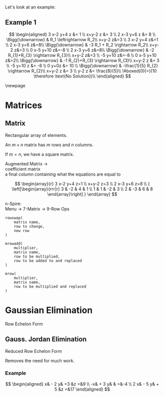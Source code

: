 Let's look at an example:

## Example 1

$$
\begin{aligned}
3 x-2 y+4 z &= 1 \\
x+y-2 z &= 3 \\
2 x-3 y+6 z &= 8 \\
\Bigg{\downarrow} & R_1 \leftrightarrow R_2\\
x+y-2 z&=3 \\
3 x-2 y+4 z&=1 \\
2 x-3 y+6 z&=8\\
\Bigg{\downarrow} & -3 R_1 + R_2 \rightarrow R_2\\
x+y-2 z&=3 \\
0 x-5 y+10 z&=-8 \\
2 x-3 y+6 z&=8\\
\Bigg{\downarrow} & -2 R_{1}+R_{3} \rightarrow R_{3}\\
x+y-2 z&=3 \\
-5 y+10 z&=-8 \\
0 x-5 y+10 z&=2\\
\Bigg{\downarrow} & -1 R_{2}+R_{3} \rightarrow R_{3}\\
x+y-2 z &= 3 \\
-5 y+10 z &= -8 \\
0 y+0z &= 10 \\
\Bigg{\downarrow} & -\frac{1}{5} R_{2} \rightarrow R_{2}\\
x+y-2 z &= 3 \\
y-2 z &= \frac{8}{5}\\
!Aboxed(0)(=)(10 \therefore \text{No Solution})\\
\end{aligned}
$$

\newpage


# Matrices

## Matrix

Rectangular array of elements.

An $m\times n$ matrix has $m$ rows and $n$ columns.

If $m=n$, we have a square matrix.

Augmented Matrix $\rightarrow$  
    coefficient matrix  
    a final column containing what the equations are equal to

$$
\begin{array}{r}
3 x-2 y+4 z=1 \\
x+y-2 z=3 \\
2 x-3 y+6 z=8 \\
{
    \left[\begin{array}{rrr|r}
    3 & -2 & 4 & 1 \\
    1 & 1 & -2 & 3 \\
    2 & -3 & 6 & 8
    \end{array}\right]
}
\end{array}
$$

n-Spire:  
Menu $\rightarrow$ 7-Matrix $\rightarrow$ 9-Row Ops

```
rowswap(
    matrix name,
    row to change,
    new row
)
```

```
mrowadd(
    multiplier,
    matrix name,
    row to be multiplied,
    row to be added to and replaced
)
```

```
mrow(
    multiplier,
    matrix name,
    row to be multiplied and replaced
)
```

# Gaussian Elimination

Row Echelon Form

## Gauss. Jordan Elimination

Reduced Row Echelon Form

Removes the need for much work.

### Example

$$
\begin{aligned}
x& - 2 y& +3 &z =&9 \\
-x& + 3 y& & =&-4 \\
2 x& - 5 y& + 5 &z =&17
\end{aligned}
$$